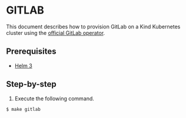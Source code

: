 # GITLAB
This document describes how to provision GitLab on a Kind Kubernetes cluster using the [official GitLab operator](https://docs.gitlab.com/charts/installation/operator.html).
## Prerequisites
* [Helm 3](https://helm.sh/docs/intro/install/)
## Step-by-step
1. Execute the following command.
```bash
$ make gitlab
```